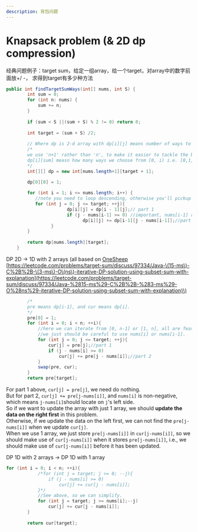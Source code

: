 ```yaml
---
description: 背包问题
---
```


# Knapsack problem \(& 2D dp compression\)



经典问题例子：target sum，给定一组array，给一个target，对array中的数字前面放+/ -， 求得到target有多少种方法

```java
public int findTargetSumWays(int[] nums, int S) {
        int sum = 0;
        for (int n: nums) {
            sum += n;
        }
        
        if (sum < S ||(sum + S) % 2 != 0) return 0;
        
        int target = (sum + S) /2;
        
        // Where dp is 2-d array with dp[i][j] means number of ways to get sum j with first i elements from nums.
        /*
		we use 'n+1' rather than 'n', to make it easier to tackle the boundary.
		dp[i][sum] measn how many ways we choose from [0, i) i.e. [0,1,2,...,i-1] to sum up to 0.
		*/
        int[][] dp = new int[nums.length+1][target + 1]; 
        
        dp[0][0] = 1;

        for (int i = 1; i <= nums.length; i++) {
           //note you need to loop descending, otherwise you'll pickup duplicated partial result along the way
           for (int j = 0; j <= target; ++j){
				       dp[i][j] = dp[i - 1][j];// part 1
				       if (j - nums[i-1] >= 0) //important, nums[i-1] rather than nums[i].
					         dp[i][j] += dp[i-1][j - nums[i-1]];//part 2
			     }
        }
        
        return dp[nums.length][target];
    }
```

DP 2D -&gt; 1D with 2 arrays \(all based on  [OneSheep](https://leetcode.com/OneSheep) [https://leetcode.com/problems/target-sum/discuss/97334/Java-\(15-ms\)-C%2B%2B-\(3-ms\)-O\(ns\)-iterative-DP-solution-using-subset-sum-with-explanation](https://leetcode.com/problems/target-sum/discuss/97334/Java-%2815-ms%29-C%2B%2B-%283-ms%29-O%28ns%29-iterative-DP-solution-using-subset-sum-with-explanation)\)

```java
		/*
		pre means dp[i-1], and cur means dp[i].
		*/
		pre[0] = 1;
		for (int i = 0; i < n; ++i){
			//here we can iterate from [0, n-1] or [1, n], all are feasible.
			//we just should be careful to use nums[i] or nums[i-1].
			for (int j = 0; j <= target; ++j){
				cur[j] = pre[j];//part 1
				if (j - nums[i] >= 0)
					cur[j] += pre[j - nums[i]];//part 2
			}
			swap(pre, cur);
		}
		return pre[target];
```

 For part 1 above, `cur[j] = pre[j]`, we need do nothing.  
 But for part 2, `cur[j] += pre[j-nums[i]]`, and `nums[i]` is non-negative, which means `j-nums[i]`should locate on `j`'s left side.  
 So if we want to update the array with just 1 array, we should **update the data on the right first** in this problem.  
 Otherwise, if we update the data on the left first, we can not find the `pre[j-nums[i]]` when we update `cur[j]`.  
 When we use 1 array, we just store `pre[j-nums[i]]` in `cur[j-nums[i]]`, so we should make use of `cur[j-nums[i]]` when it stores `pre[j-nums[i]]`, i.e., we should make use of `cur[j-nums[i]]` before it has been updated.

DP 1D with 2 arrays -&gt; DP 1D with 1 array

```cpp
for (int i = 0; i < n; ++i){
			/*for (int j = target; j >= 0; --j){
				if (j - nums[i] >= 0)
					cur[j] += cur[j - nums[i]];
			}*/
			//See above, so we can simplify.
			for (int j = target; j >= nums[i];--j)
				cur[j] += cur[j - nums[i]];
		}
		
		return cur[target];
```



